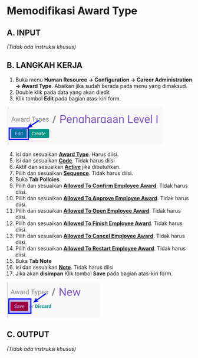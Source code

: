 # Memodifikasi Award Type

## A. INPUT

*(Tidak ada instruksi khusus)*

## B. LANGKAH KERJA

1. Buka menu **Human Resource -> Configuration -> Career Administration -> Award Type**. Abaikan jika sudah berada pada menu yang dimaksud.
2. Double klik pada data yang akan diedit
3. Klik tombol **Edit** pada bagian atas-kiri form.

![](../../img/award-type/tombol-edit.png)

4. Isi dan sesuaikan **[Award Type](./penjelasan.md#field-name)**. Harus diisi.
5. Isi dan sesuaikan **[Code](./penjelasan.md#field-code)**. Tidak harus diisi
6. Aktif dan sesuaikan  **[Active](./penjelasan.md#field-active)** jika dibutuhkan.
7. Pilih dan sesuaikan **[Sequence](./penjelasan.md#field-sequence)**. Tidak harus diisi.
8. Buka **Tab Policies**
9. Pilih dan sesuaikan **[Allowed To Confirm Employee Award](./penjelasan.md#field-allowed-confirm)**. Tidak harus diisi.
10. Pilih dan sesuaikan **[Allowed To Approve Employee Award](./penjelasan.md#field-allowed-approve)**. Tidak harus diisi.
11. Pilih dan sesuaikan **[Allowed To Open Employee Award](./penjelasan.md#field-allowed-open)**. Tidak harus diisi.
12. Pilih dan sesuaikan **[Allowed To Finish Employee Award](./penjelasan.md#field-allowed-finish)**. Tidak harus diisi.
13. Pilih dan sesuaikan **[Allowed To Cancel Employee Award](./penjelasan.md#field-allowed-cancel)**. Tidak harus diisi.
14. Pilih dan sesuaikan **[Allowed To Restart Employee Award](./penjelasan.md#field-allowed-restart)**. Tidak harus diisi.
15. Buka **Tab Note**
16. Isi dan sesuaikan **[Note](./penjelasan.md#field-note)**. Tidak harus diisi
17. Jika akan **disimpan** Klik tombol **Save** pada bagian atas-kiri form.

![](../../img/award-type/tombol-save-create.png)

## C. OUTPUT

*(Tidak ada instruksi khusus)*
